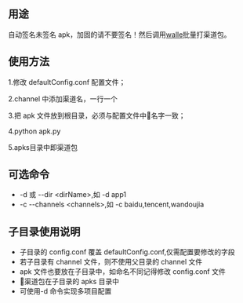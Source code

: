 ## 用途

自动签名未签名 apk，加固的请不要签名！然后调用[walle](https://github.com/Meituan-Dianping/walle)批量打渠道包。

## 使用方法
1.修改 defaultConfig.conf 配置文件；

2.channel 中添加渠道名，一行一个

3.把 apk 文件放到根目录，必须与配置文件中名字一致；

4.python apk.py

5.apks目录中即渠道包

## 可选命令

- -d 或 --dir \<dirName>,如 -d app1
- -c --channels \<channels>,如 -c baidu,tencent,wandoujia

## 子目录使用说明
- 子目录的 config.conf 覆盖 defaultConfig.conf,仅需配置要修改的字段
- 若子目录有 channel 文件，则不使用父目录的 channel 文件
- apk 文件也要放在子目录中，如命名不同记得修改 config.conf 文件
- 渠道包在子目录的 apks 目录中
- 可使用-d 命令实现多项目配置